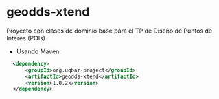 # geodds-xtend
Proyecto con clases de dominio base para el TP de Diseño de Puntos de Interés (POIs)

* Usando Maven:
```xml
  <dependency>
      <groupId>org.uqbar-project</groupId>
      <artifactId>geodds-xtend</artifactId>
      <version>1.0.2</version>
  </dependency>
```
